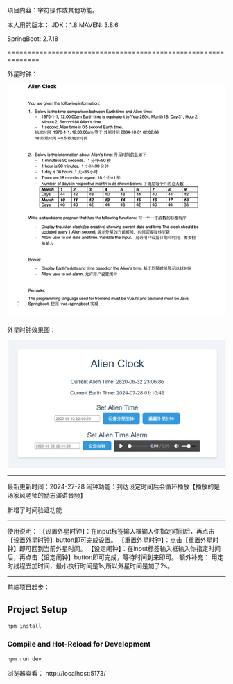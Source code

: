 项目内容：字符操作或其他功能。

本人用的版本：
JDK：1.8
MAVEN: 3.8.6

SpringBoot: 2.7.18

==============================================================

外星时钟：

![](src/main/resources/images/AlienClock.jpg)

外星时钟效果图：

![](src/main/resources/images/外星时钟效果图.png)

-----------------------------------------------
最新更新时间：2024-27-28
闹钟功能：到达设定时间后会循环播放【播放的是汤家风老师的励志演讲音频】

新增了时间验证功能

---------------------

使用说明：
【设置外星时钟】：在input标签输入框输入你指定时间后，再点击【设置外星时钟】button即可完成设置。
【重置外星时钟】：点击【重置外星时钟】即可回到当前外星时间。
【设定闹钟】：在input标签输入框输入你指定时间后，再点击【设定闹钟】button即可完成，等待时间到来即可。
额外补充：
   用定时线程去加时间，最小执行时间是1s,所以外星时间是加了2s。

-------------------------------


前端项目起步：

## Project Setup

```sh
npm install
```

### Compile and Hot-Reload for Development

```sh
npm run dev
```
浏览器查看：
http://localhost:5173/
### 
